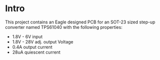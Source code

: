 # Intro
This project contains an Eagle designed PCB for an SOT-23 sized step-up converter named TPS61040 with the following properties:

- 1.8V - 6V input
- 1.8V - 28V adj. output Voltage
- 0.4A output current
- 28uA quiescent current

